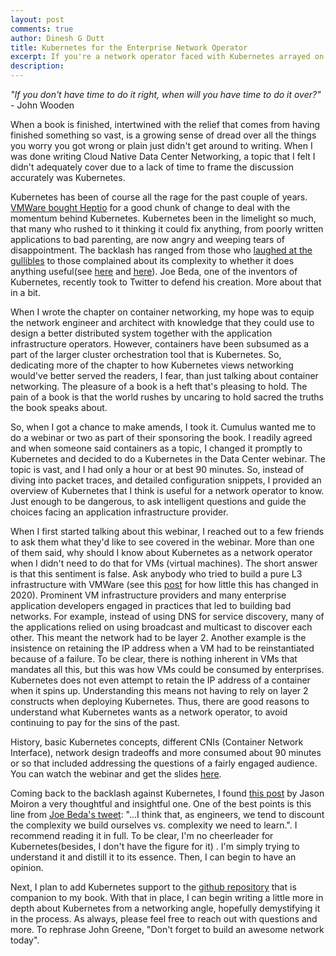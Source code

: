 ```yaml
---
layout: post
comments: true
author: Dinesh G Dutt
title: Kubernetes for the Enterprise Network Operator
excerpt: If you're a network operator faced with Kubernetes arrayed on the other side, what do you do?
description: 
---
```

_"If you don't have time to do it right, when will you have time to do it over?"_   - John Wooden

When a book is finished, intertwined with the relief that comes from having finished something so vast, is a growing sense of dread over all the things you worry you got wrong or plain just didn't get around to writing. When I was done writing Cloud Native Data Center Networking, a topic that I felt I didn't adequately cover due to a lack of time to frame the discussion accurately was Kubernetes. 

Kubernetes has been of course all the rage for the past couple of years. [VMWare bought Heptio](https://www.sdxcentral.com/articles/news/vmware-paid-550m-for-heptio-to-boost-its-kubernetes-portfolio/2018/12/) for a good chunk of change to deal with the momentum behind Kubernetes. Kubernetes been in the limelight so much, that many who rushed to it thinking it could fix anything, from poorly written applications to bad parenting, are now angry and weeping tears of disappointment. The backlash has ranged from those who [laughed at the gullibles](https://twitter.com/ioshints/status/1230007735288311808) to those complained about its complexity to whether it does anything useful(see [here](https://twitter.com/krisnova/status/994242908315312129) and [here](https://twitter.com/PaulDJohnston/status/1227247980907921409)). Joe Beda, one of the inventors of Kubernetes, recently took to Twitter to defend his creation. More about that in a bit.

When I wrote the chapter on container networking, my hope was to equip the network engineer and architect with knowledge that they could use to design a better distributed system together with the application infrastructure operators. However, containers have been subsumed as a part of the larger cluster orchestration tool that is Kubernetes. So, dedicating more of the chapter to how Kubernetes views networking would've better served the readers, I fear, than just talking about container networking. The pleasure of a book is a heft that's pleasing to hold. The pain of a book is that the world rushes by uncaring to hold sacred the truths the book speaks about. 

So, when I got a chance to make amends, I took it. Cumulus wanted me to do a webinar or two as part of their sponsoring the book. I readily agreed and when someone said containers as a topic, I changed it promptly to Kubernetes and decided to do a Kubernetes in the Data Center webinar. The topic is vast, and I had only a hour or at best 90 minutes. So, instead of diving into packet traces, and detailed configuration snippets, I provided an overview of Kubernetes that I think is useful for a network operator to know. Just enough to be dangerous, to ask intelligent questions and guide the choices facing an application infrastructure provider.

When I first started talking about this webinar, I reached out to a few friends to ask them what they'd like to see covered in the webinar. More than one of them said, why should I know about Kubernetes as a network operator when I didn't need to do that for VMs (virtual machines). The short answer is that this sentiment is false. Ask anybody who tried to build a pure L3 infrastructure with VMWare (see this [post](https://blog.ipspace.net/2020/02/do-we-need-complex-data-center-switches.html) for how little this has changed in 2020). Prominent VM infrastructure providers and many enterprise application developers engaged in practices that led to building bad networks. For example, instead of using DNS for service discovery, many of the applications relied on using broadcast and multicast to discover each other. This meant the network had to be layer 2. Another example is the insistence on retaining the IP address when a VM had to be reinstantiated because of a failure. To be clear, there is nothing inherent in VMs that mandates all this, but this was how VMs could be consumed by enterprises. Kubernetes does not even attempt to retain the IP address of a container when it spins up. Understanding this means not having to rely on layer 2 constructs when deploying Kubernetes. Thus, there are good reasons to understand what Kubernetes wants as a network operator, to avoid continuing to pay for the sins of the past.

History, basic Kubernetes concepts, different CNIs (Container Network Interface), network design tradeoffs and more consumed about 90 minutes or so that included addressing the questions of a fairly engaged audience. You can watch the webinar and get the slides [here](https://cumulusnetworks.com/learn/resources/webinars/03-03-20-wbn-dinesh-dutt-containers).

Coming back to the backlash against Kubernetes, I found [this post](http://jmoiron.net/blog/is-k8s-too-complicated/) by Jason Moiron a very thoughtful and insightful one. One of the best points is this line from [Joe Beda's tweet](https://twitter.com/jbeda/status/993978918196531200): "...I think that, as engineers, we tend to discount the complexity we build ourselves vs. complexity we need to learn.". I recommend reading it in full. To be clear, I'm no cheerleader for Kubernetes(besides, I don't have the figure for it) . I'm simply trying to understand it and distill it to its essence. Then, I can begin to have an opinion.

Next, I plan to add Kubernetes support to the [github repository](https://github.com/ddutt/cloud-native-data-center-networking) that is companion to my book. With that in place, I can begin writing a little more in depth about Kubernetes from a networking angle, hopefully demystifying it in the process. As always, please feel free to reach out with questions and more. To rephrase John Greene, "Don't forget to build an awesome network today".
